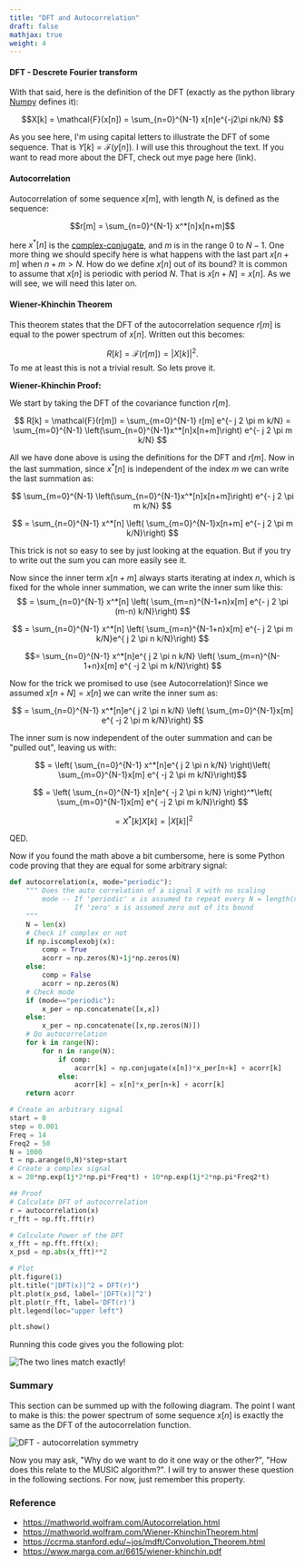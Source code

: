 ```yaml
---
title: "DFT and Autocorrelation"
draft: false
mathjax: true
weight: 4
---
```


#### DFT - Descrete Fourier transform 
With that said, here is the definition of the DFT (exactly as the python library [Numpy](https://numpy.org/doc/stable/reference/routines.fft.html) defines it):

$$X[k] = \mathcal{F}(x[n]) = \sum_{n=0}^{N-1} x[n]e^{-j2\pi nk/N} $$

As you see here, I'm using capital letters to illustrate the DFT of some sequence. That is $Y[k] = \mathcal{F}(y[n])$. I will use this throughout the text.
If you want to read more about the DFT, check out mye page here (link).

#### Autocorrelation
Autocorrelation of some sequence $x[m]$, with length $N$, is defined as the sequence:

$$r[m] = \sum_{n=0}^{N-1} x^*[n]x[n+m]$$

here $x^* [n]$ is the [complex-conjugate](https://mathworld.wolfram.com/ComplexConjugate.html), and $m$ is in the range $0$ to $N-1$.
One more thing we should specify here is what happens with the last part $x[n+m]$ when $n+m>N$. How do we define $x[n]$ out of its bound? It is common to assume that $x[n]$ is periodic with period $N$. That is $x[n+N] = x[n]$. As we will see, we will need this later on.

#### Wiener-Khinchin Theorem 
This theorem states that the DFT of the autocorrelation sequence $r[m]$ is equal to the power spectrum of $x[n]$. Written out this becomes:

$$ R[k] = \mathcal{F}(r[m]) = |X[k]|^2.$$
To me at least this is not a trivial result. So lets prove it.

**Wiener-Khinchin Proof:**

We start by taking the DFT of the covariance function $r[m]$.

$$ R[k] = \mathcal{F}(r[m]) = \sum_{m=0}^{N-1} r[m] e^{- j 2 \pi m k/N} = \sum_{m=0}^{N-1} \left(\sum_{n=0}^{N-1}x^*[n]x[n+m]\right) e^{- j 2 \pi m k/N} $$

All we have done above is using the definitions for the DFT and $r[m]$. Now in the last summation, since $x^*[n]$ is independent of the index $m$ we can write the last summation as:

$$ \sum_{m=0}^{N-1} \left(\sum_{n=0}^{N-1}x^*[n]x[n+m]\right) e^{- j 2 \pi m k/N} $$

$$ = \sum_{n=0}^{N-1} x^*[n] \left( \sum_{m=0}^{N-1}x[n+m] e^{- j 2 \pi m k/N}\right) $$

This trick is not so easy to see by just looking at the equation. But if you try to write out the sum you can more easily see it.

Now since the inner term $x[n+m]$ always starts iterating at index $n$, which is fixed for the whole inner summation, we can write the inner sum like this:
$$ = \sum_{n=0}^{N-1} x^*[n] \left( \sum_{m=n}^{N-1+n}x[m] e^{- j 2 \pi (m-n) k/N}\right) $$

$$ = \sum_{n=0}^{N-1} x^*[n] \left( \sum_{m=n}^{N-1+n}x[m] e^{- j 2 \pi m k/N}e^{ j 2 \pi n k/N}\right) $$

$$= \sum_{n=0}^{N-1} x^*[n]e^{ j 2 \pi n k/N} \left( \sum_{m=n}^{N-1+n}x[m] e^{ -j 2 \pi m k/N}\right) $$

Now for the trick we promised to use (see Autocorrelation)! Since we assumed $x[n+N] = x[n]$ we can write the inner sum as:

$$ = \sum_{n=0}^{N-1} x^*[n]e^{ j 2 \pi n k/N} \left( \sum_{m=0}^{N-1}x[m] e^{ -j 2 \pi m k/N}\right) $$

The inner sum is now independent of the outer summation and can be "pulled out", leaving us with:

$$ = \left( \sum_{n=0}^{N-1} x^*[n]e^{ j 2 \pi n k/N} \right)\left( \sum_{m=0}^{N-1}x[m] e^{ -j 2 \pi m k/N}\right)$$

$$ = \left( \sum_{n=0}^{N-1} x[n]e^{ -j 2 \pi n k/N} \right)^*\left( \sum_{m=0}^{N-1}x[m] e^{ -j 2 \pi m k/N}\right) $$ 

$$ = X^*[k]X[k] = |X[k]|^2 $$ 

QED.

Now if you found the math above a bit cumbersome, here is some Python code proving that they are equal for some arbitrary signal:
```python
def autocorrelation(x, mode="periodic"):
    """ Does the auto correlation of a signal X with no scaling
        mode -- If 'periodic' x is assumed to repeat every N = length(x)
                If 'zero' x is assumed zero out of its bound
    """
    N = len(x)
    # Check if complex or not
    if np.iscomplexobj(x):
        comp = True
        acorr = np.zeros(N)+1j*np.zeros(N)
    else:
        comp = False
        acorr = np.zeros(N)
    # Check mode
    if (mode=="periodic"):
        x_per = np.concatenate([x,x])
    else:
        x_per = np.concatenate([x,np.zeros(N)])
    # Do autocorrelation
    for k in range(N):
        for n in range(N):
            if comp:
                acorr[k] = np.conjugate(x[n])*x_per[n+k] + acorr[k]
            else:
                acorr[k] = x[n]*x_per[n+k] + acorr[k]
    return acorr

# Create an arbitrary signal
start = 0
step = 0.001
Freq = 14
Freq2 = 50
N = 1000
t = np.arange(0,N)*step+start
# Create a complex signal
x = 20*np.exp(1j*2*np.pi*Freq*t) + 10*np.exp(1j*2*np.pi*Freq2*t)

## Proof
# Calculate DFT of autocorrelation
r = autocorrelation(x)
r_fft = np.fft.fft(r)

# Calculate Power of the DFT
x_fft = np.fft.fft(x);
x_psd = np.abs(x_fft)**2

# Plot
plt.figure(1)
plt.title("|DFT(x)|^2 = DFT(r)")
plt.plot(x_psd, label='|DFT(x)|^2')
plt.plot(r_fft, label='DFT(r)')
plt.legend(loc="upper left")

plt.show()
```

Running this code gives you the following plot:

![The two lines match exactly!](/images/dft_autocorrelation.png)


### Summary

This section can be summed up with the following diagram. The point I want to make is this: the power spectrum of some sequence $x[n]$ is exactly the same as the DFT of the autocorrelation function.

![DFT - autocorrelation symmetry](/images/dft_autocorrelation_symmetry.drawio.png)

Now you may ask, "Why do we want to do it one way or the other?", "How does this relate to the MUSIC algorithm?". I will try to answer these question in the following sections. For now, just remember this property.

### Reference
* https://mathworld.wolfram.com/Autocorrelation.html
* https://mathworld.wolfram.com/Wiener-KhinchinTheorem.html
* https://ccrma.stanford.edu/~jos/mdft/Convolution_Theorem.html
* https://www.marga.com.ar/6615/wiener-khinchin.pdf
